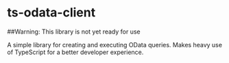# ts-odata-client

##Warning: This library is not yet ready for use

A simple library for creating and executing OData queries. Makes heavy use of TypeScript for a better developer experience.

